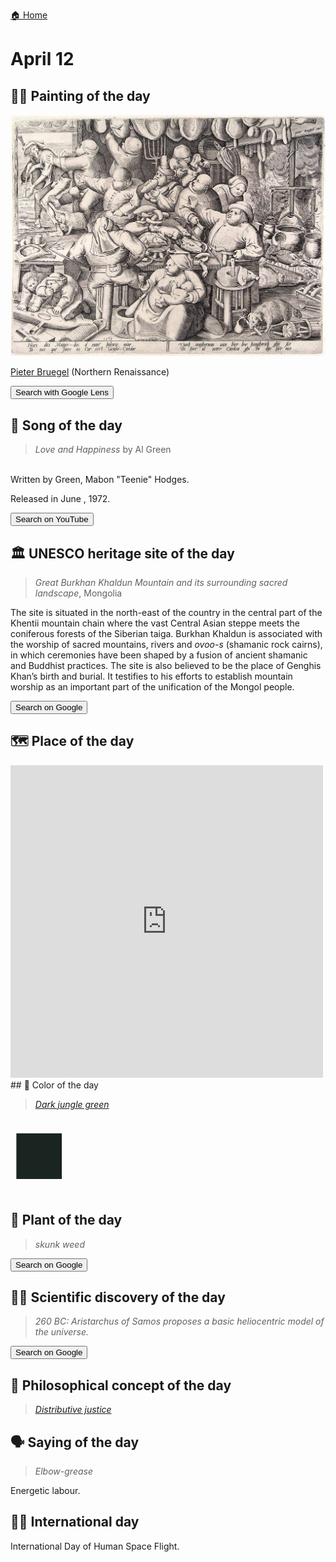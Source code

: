
[🏠 Home](../../index.md)

# April 12

## 🧑‍🎨 Painting of the day

<img width="600" src="../img/Pieter_Bruegel_4.jpg">

[Pieter Bruegel](http://en.wikipedia.org/wiki/Pieter_Bruegel_the_Elder) (Northern Renaissance)

<button class="btn btn-success"
onclick=" window.open('https://lens.google.com/uploadbyurl?url=https://iretes.github.io/one-a-day/data/img/Pieter_Bruegel_4.jpg','_blank')">
Search with Google Lens
</button>

## 🎼 Song of the day

> *Love and Happiness*
by Al Green

<br />Written by Green, Mabon "Teenie" Hodges.

Released in June , 1972.

<button class="btn btn-success"
onclick=" window.open('http://www.youtube.com/search?q=Love and Happiness by Al Green','_blank')">
Search on YouTube
</button>

## 🏛️ UNESCO heritage site of the day

> *Great Burkhan Khaldun Mountain and its surrounding sacred landscape*, Mongolia

<p>The site is situated in the north-east of the country in the central part of the Khentii mountain chain where the vast Central Asian steppe meets the coniferous forests of the Siberian taiga. Burkhan Khaldun is associated with the worship of sacred mountains, rivers and <em>ovoo-s</em><span> (shamanic rock cairns), in which ceremonies have been shaped by a fusion of ancient shamanic and Buddhist practices. The site is also believed to be the place of Genghis Khan’s birth and burial. It testifies to his efforts to establish mountain worship as an important part of the unification of the Mongol people.</span></p>

<button class="btn btn-success"
onclick=" window.open('http://www.google.com/search?q=Great Burkhan Khaldun Mountain and its surrounding sacred landscape','_blank')">
Search on Google
</button>

## 🗺️ Place of the day

<iframe
src="https://www.mapcrunch.com"
name="mapcrunch"
width="500"
height="500"
allowTransparency="true"
scrolling="no"
frameborder="0"
>
</iframe>
## 🎨 Color of the day

> *[Dark jungle green](https://en.wikipedia.org/wiki/Jungle_green#Dark_jungle_green)*

<div style="color:#1A2421; font-size: 100px;">&#9632;</div>

## 🌿 Plant of the day

> *skunk weed*

<button class="btn btn-success"
onclick=" window.open('http://www.google.com/search?q=skunk weed','_blank')">
Search on Google
</button>

## 🧑‍🔬 Scientific discovery of the day

> *260 BC: Aristarchus of Samos proposes a basic heliocentric model of the universe.*

<button class="btn btn-success"
onclick=" window.open('http://www.google.com/search?q=260 BC: Aristarchus of Samos proposes a basic heliocentric model of the universe.','_blank')"> 
Search on Google
</button>

## 💭 Philosophical concept of the day

> *[Distributive justice](https://en.wikipedia.org/wiki/Distributive_justice)*

## 🗣️ Saying of the day

> *Elbow-grease*

Energetic labour.

## 🏳️‍🌈 International day

International Day of Human Space Flight.